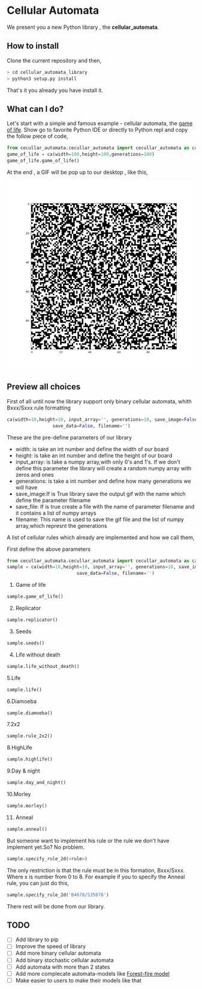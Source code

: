 # Cellular Automata

We present you a new Python library , the **cellular_automata**.

## How to install

Clone the current repository and then,

```bash
> cd cellular_automata_library
> python3 setup.py install
```

That's it you already you have install it.

## What can I do?

Let's start with a simple and famous example - cellular automata,
the [game of life](https://en.wikipedia.org/wiki/Conway%27s_Game_of_Life).
  Show go to favorite Python IDE or directly to Python repl and copy the follow piece of code,

```python
from cecullar_automata.cecullar_automata import cecullar_automata as ca
game_of_life = ca(width=100,height=100,generations=100)
game_of_life.game_of_life()
```

At the end , a GIF will be pop up to our desktop , like this,

 ![Scheme](resources/game_of_life.gif)


## Preview all choices

First of all until now the library support only binary cellular automata,
 whith Bxxx/Sxxx rule formatting

```python
ca(width=10,height=10, input_array='', generations=10, save_image=False,
                 save_data=False, filename='')
```
These are the pre-define parameters of our library

* width: is take an int number and define the width of our board
* height: is take an int number and define the height of our board
* input_array: is take a numpy array,with only 0's and 1's. If we don't
define this parameter the library will create a random numpy array with zeros and ones
* generations: is take a int number and define how many generations we will have
* save_image:If is True library save the output gif with the name which define the parameter filename
* save_file: If is true create a file with the name of parameter filename and it contains a list of numpy arrays
* filename: This name is used to save the gif file and the list of numpy array,which represnt the generations


A list of cellular rules which already are implemented and how we call them,

First define the above parameters

```python
from cecullar_automata.cecullar_automata import cecullar_automata as ca
sample = ca(width=10,height=10, input_array='', generations=10, save_image=False,
                          save_data=False, filename='')
```

1. Game of life
```python
sample.game_of_life()
```
2. Replicator
```python
sample.replicator()
```
3. Seeds
```python
sample.seeds()
```
4. Life without death
```python
sample.life_without_death()
```
5.Life
```python
sample.life()
```
6.Diamoeba
```python
sample.diamoeba()
```
7.2x2
```python
sample.rule_2x2()
```
8.HighLife
```python
sample.highlife()
```
9.Day & night
```python
sample.day_and_night()
```
10.Morley
```python
sample.morley()
```
11. Anneal
```python
sample.anneal()
```

But someone want to implement his rule or the rule we don't have implement yet.So? No problem.

```python
sample.specify_rule_2d(<rule>)
```
The only restriction is that the rule must be in this formation, Bxxx/Sxxx. Where x is number from 0 to 8.
For example if you to specify the Anneal rule, you can just do this,
```python
sample.specify_rule_2d('B4678/S35678')
```
There rest will be done from our library.



## TODO
- [ ] Add library to pip
- [ ] Improve the speed of library
- [ ] Add more binary cellular automata
- [ ] Add binary stochastic cellular automata
- [ ] Add automata with more than 2 states
- [ ] Add more complecate automata-models like [Forest-fire model](https://en.wikipedia.org/wiki/Forest-fire_model)
- [ ] Make easier to users to make their models like that